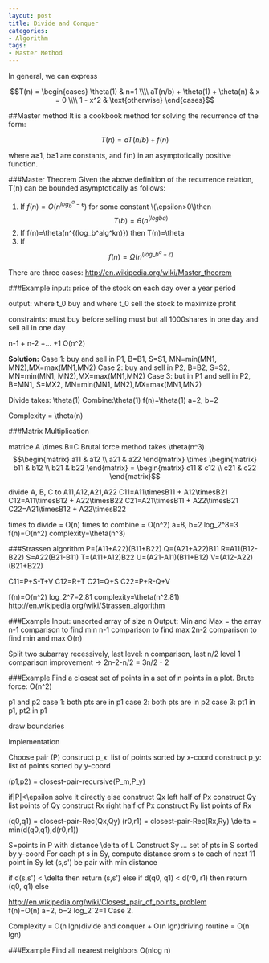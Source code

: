 ```yaml
---
layout: post
title: Divide and Conquer
categories:
- Algorithm
tags:
- Master Method
---
```

In general, we can express

$$T(n) = \begin{cases} \theta(1) & n=1 
\\\\  aT(n/b) + \theta(1) + \theta(n) & x = 0 
\\\\ 1 - x^2 & \text{otherwise} \end{cases}$$	


##Master method
It is a cookbook method for solving the recurrence of the form:

$$T(n)= aT(n/b) + f(n)$$

where a≥1, b≥1 are constants, and f(n) in an asymptotically positive function.

###Master Theorem 
Given the above definition of the recurrence relation, T(n) can be bounded asymptotically as follows:
 
1. If $f(n)=O(n^{log_b^a - \epsilon})$ for some constant \\(\epsilon>0\\)then $$T(b)=\theta(n^(logba)$$
2. If f(n)=\theta(n^{(log\_b^alg^kn)}) then T(n)=\theta
3. If $$f(n)=\Omega(n^({log\_b^a+\epsilon})$$

There are three cases:
http://en.wikipedia.org/wiki/Master_theorem

###Example
input: price of the stock on each day over a year period

output: where t_0 buy and where t_0 sell the stock to maximize profit

constraints: 
must buy before selling
must but all 1000shares in one day and sell all in one day

n-1 + n-2 +... +1
O(n^2)

**Solution:**
Case 1: buy and sell in P1, B=B1, S=S1, 
MN=min(MN1, MN2),MX=max(MN1,MN2)
Case 2: buy and sell in P2, B=B2, S=S2,
MN=min(MN1, MN2),MX=max(MN1,MN2)
Case 3: but in P1 and sell in P2, B=MN1, S=MX2,
MN=min(MN1, MN2),MX=max(MN1,MN2)

Divide takes: \theta(1)
Combine:\theta(1)
f(n)=\theta(1)
a=2, b=2

Complexity = \theta(n)

###Matrix Multiplication

matrice A \times B=C
Brutal force method takes \theta(n^3) 
$$\begin{matrix} a11 & a12 \\ a21 & a22 \end{matrix} \times \begin{matrix} b11 & b12 \\ b21 & b22 \end{matrix} = \begin{matrix} c11 & c12 \\ c21 & c22 \end{matrix}$$	

divide A, B, C to A11,A12,A21,A22
C11=A11\timesB11 + A12\timesB21
C12=A11\timesB12 + A22\timesB22
C21=A21\timesB11 + A22\timesB21
C22=A21\timesB12 + A22\timesB22

times to divide = O(n)
times to combine = O(n^2)
a=8, b=2
log_2^8=3
f(n)=O(n^2)
complexity=\theta(n^3)

###Strassen algorithm
P=(A11+A22)(B11+B22)
Q=(A21+A22)B11
R=A11(B12-B22)
S=A22(B21-B11)
T=(A11+A12)B22
U=(A21-A11)(B11+B12)
V=(A12-A22)(B21+B22)

C11=P+S-T+V
C12=R+T
C21=Q+S
C22=P+R-Q+V

f(n)=O(n^2)
log_2^7=2.81
complexity=\theta(n^2.81)
<http://en.wikipedia.org/wiki/Strassen_algorithm>

###Example
Input: unsorted array of size n
Output: Min and Max = the array
n-1 comparison to find min
n-1 comparison to find max
2n-2 comparison to find min and max
O(n)

Split two subarray recessively, 
last level: n comparison, last n/2 level 1 comparison
improvement -> 2n-2-n/2 = 3n/2 - 2

###Example
Find a closest set of points in a set of n points in a plot. 
Brute force: O(n^2)

p1 and p2
case 1: both pts are in p1
case 2: both pts are in p2
case 3: pt1 in p1, pt2 in p1

draw boundaries 


Implementation 

Choose  pair (P)
construct p_x: list of points sorted by x-coord
construct p_y: list of points sorted by y-coord

(p1,p2) = closest-pair-recursive(P_m,P_y)

if|P|<\epsilon
	solve it directly
else
	construct Qx left half of Px
	construct Qy list points of Qy
	construct Rx right half of Px
	construct Ry list points of Rx
	
(q0,q1) = closest-pair-Rec(Qx,Qy)
(r0,r1) = closest-pair-Rec(Rx,Ry)
\delta = min(d(q0,q1),d(r0,r1))	

S=points in P with distance \delta of L
Construct Sy ... set of pts in S sorted by y-coord
For each pt s in Sy, compute distance
	srom s to each of next 11 point in Sy let (s,s') be pair with min distance
	
if d(s,s') < \delta then
	return (s,s')
else if d(q0, q1) < d(r0, r1) then
	return (q0, q1)
else
		
	
<http://en.wikipedia.org/wiki/Closest_pair_of_points_problem>	
f(n)=O(n)
a=2, b=2
log_2ˆ2=1 
Case 2.

Complexity = O(n lgn)divide and conquer + O(n lgn)driving routine = O(n lgn) 


###Example
Find all nearest neighbors 
O(nlog n)